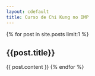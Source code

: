 ```yaml
---
layout: cdefault
title: Curso de Chi Kung no IMP
---
```

<div class='post'>
    <div class='body'>
   {% for post in site.posts limit:1 %}
      	<h2>{{post.title}}</h2>
      	{{ post.content }}
    {% endfor %}
    </div>
</div>


